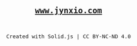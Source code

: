 <h2 align="center"><a href="https://www.jynxio.com"><samp>www.jynxio.com</samp></a></h2>
<br/>
<p align="center"><samp>Created with Solid.js | CC BY-NC-ND 4.0</samp></p>
